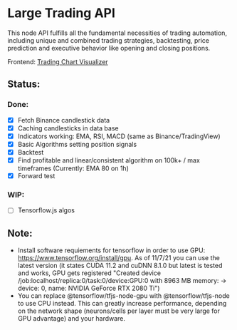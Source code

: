 # Large Trading API
This node API fulfills all the fundamental necessities of trading automation, including unique and combined trading strategies, backtesting, price prediction and executive behavior like opening and closing positions.

Frontend: [Trading Chart Visualizer](https://github.com/janv93/trading-chart-visualizer)

## Status:

### Done:

- [x] Fetch Binance candlestick data
- [x] Caching candlesticks in data base
- [x] Indicators working: EMA, RSI, MACD (same as Binance/TradingView)
- [x] Basic Algorithms setting position signals
- [x] Backtest
- [x] Find profitable and linear/consistent algorithm on 100k+ / max timeframes (Currently: EMA 80 on 1h)
- [x] Forward test

### WIP:

- [ ] Tensorflow.js algos


## Note:

- Install software requiements for tensorflow in order to use GPU: https://www.tensorflow.org/install/gpu. As of 11/7/21 you can use the latest version (it states CUDA 11.2 and cuDNN 8.1.0 but latest is tested and works, GPU gets registered "Created device /job:localhost/replica:0/task:0/device:GPU:0 with 8963 MB memory:  -> device: 0, name: NVIDIA GeForce RTX 2080 Ti")
- You can replace @tensorflow/tfjs-node-gpu with @tensorflow/tfjs-node to use CPU instead. This can greatly increase performance, depending on the network shape (neurons/cells per layer must be very large for GPU advantage) and your hardware.
